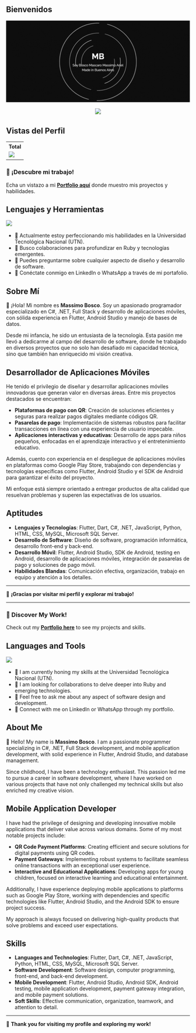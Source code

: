 ## Bienvenidos
![](https://github.com/magikboy/magikboy/blob/0e67976e1e3c64435ee6e734a972914f0f062af6/titulo%20github%20(1213%20x%20538%20px).gif)
<p align="center">
<img src="https://readme-typing-svg.demolab.com/?lines=Programador+de+C%23%3B+.NET%3B+Full+Stack%3B+2+Años+de+Experiencia&font=Fira+Code&center=true&width=700&height=45&color=fff&vCenter=true&pause=1000&size=25" /></a>
</p>

## Vistas del Perfil

<table>
  <tr>
    <!-- <th>Vistas del perfil</th> -->
    <th>Total</th>
  </tr>
  <tr>
    <!-- Vistas del perfil -->
    <td>
       <a href="https://github.com/magikboy"> <img src="https://komarev.com/ghpvc/?username=magikboy&style=for-the-badge&color=brightgreen"> </a>
    </td>
  </tr>
</table>

### 🌟 ¡Descubre mi trabajo!  
Echa un vistazo a mi **[Portfolio aquí](https://magikboy.github.io)** donde muestro mis proyectos y habilidades.  

## Lenguajes y Herramientas  
<p align="left"> <a href="https://github.com/magikboy"><img src="https://skillicons.dev/icons?i=vscode,replit,github,css,html,js,python,c#,flutter,dart,mysql"> </a> </p>  

- 🌱 Actualmente estoy perfeccionando mis habilidades en la Universidad Tecnológica Nacional (UTN).  
- 🤔 Busco colaboraciones para profundizar en Ruby y tecnologías emergentes.  
- 💬 Puedes preguntarme sobre cualquier aspecto de diseño y desarrollo de software.  
- 📧 Conéctate conmigo en LinkedIn o WhatsApp a través de mi portafolio.  

## Sobre Mí  
🌟 ¡Hola! Mi nombre es **Massimo Bosco**. Soy un apasionado programador especializado en C#, .NET, Full Stack y desarrollo de aplicaciones móviles, con sólida experiencia en Flutter, Android Studio y manejo de bases de datos.  

Desde mi infancia, he sido un entusiasta de la tecnología. Esta pasión me llevó a dedicarme al campo del desarrollo de software, donde he trabajado en diversos proyectos que no solo han desafiado mi capacidad técnica, sino que también han enriquecido mi visión creativa.  

## **Desarrollador de Aplicaciones Móviles**  
He tenido el privilegio de diseñar y desarrollar aplicaciones móviles innovadoras que generan valor en diversas áreas. Entre mis proyectos destacados se encuentran:  

- **Plataformas de pago con QR**: Creación de soluciones eficientes y seguras para realizar pagos digitales mediante códigos QR.  
- **Pasarelas de pago**: Implementación de sistemas robustos para facilitar transacciones en línea con una experiencia de usuario impecable.  
- **Aplicaciones interactivas y educativas**: Desarrollo de apps para niños pequeños, enfocadas en el aprendizaje interactivo y el entretenimiento educativo.  

Además, cuento con experiencia en el despliegue de aplicaciones móviles en plataformas como Google Play Store, trabajando con dependencias y tecnologías específicas como Flutter, Android Studio y el SDK de Android para garantizar el éxito del proyecto.  

Mi enfoque está siempre orientado a entregar productos de alta calidad que resuelvan problemas y superen las expectativas de los usuarios.  

## Aptitudes  
- **Lenguajes y Tecnologías**: Flutter, Dart, C#, .NET, JavaScript, Python, HTML, CSS, MySQL, Microsoft SQL Server.  
- **Desarrollo de Software**: Diseño de software, programación informática, desarrollo front-end y back-end.  
- **Desarrollo Móvil**: Flutter, Android Studio, SDK de Android, testing en Android, desarrollo de aplicaciones móviles, integración de pasarelas de pago y soluciones de pago móvil.  
- **Habilidades Blandas**: Comunicación efectiva, organización, trabajo en equipo y atención a los detalles.  

---  
🙌 **¡Gracias por visitar mi perfil y explorar mi trabajo!**  

---

### 🌟 Discover My Work!  
Check out my **[Portfolio here](https://magikboy.github.io)** to see my projects and skills.  

## Languages and Tools  
<p align="left"> <a href="https://github.com/magikboy"><img src="https://skillicons.dev/icons?i=vscode,replit,github,css,html,js,python,c#,flutter,dart,mysql"> </a> </p>  

- 🌱 I am currently honing my skills at the Universidad Tecnológica Nacional (UTN).  
- 🤔 I am looking for collaborations to delve deeper into Ruby and emerging technologies.  
- 💬 Feel free to ask me about any aspect of software design and development.  
- 📧 Connect with me on LinkedIn or WhatsApp through my portfolio.  

## About Me  
🌟 Hello! My name is **Massimo Bosco**. I am a passionate programmer specializing in C#, .NET, Full Stack development, and mobile application development, with solid experience in Flutter, Android Studio, and database management.  

Since childhood, I have been a technology enthusiast. This passion led me to pursue a career in software development, where I have worked on various projects that have not only challenged my technical skills but also enriched my creative vision.  

## **Mobile Application Developer**  
I have had the privilege of designing and developing innovative mobile applications that deliver value across various domains. Some of my most notable projects include:  

- **QR Code Payment Platforms**: Creating efficient and secure solutions for digital payments using QR codes.  
- **Payment Gateways**: Implementing robust systems to facilitate seamless online transactions with an exceptional user experience.  
- **Interactive and Educational Applications**: Developing apps for young children, focused on interactive learning and educational entertainment.  

Additionally, I have experience deploying mobile applications to platforms such as Google Play Store, working with dependencies and specific technologies like Flutter, Android Studio, and the Android SDK to ensure project success.  

My approach is always focused on delivering high-quality products that solve problems and exceed user expectations.  

## Skills  
- **Languages and Technologies**: Flutter, Dart, C#, .NET, JavaScript, Python, HTML, CSS, MySQL, Microsoft SQL Server.  
- **Software Development**: Software design, computer programming, front-end, and back-end development.  
- **Mobile Development**: Flutter, Android Studio, Android SDK, Android testing, mobile application development, payment gateway integration, and mobile payment solutions.  
- **Soft Skills**: Effective communication, organization, teamwork, and attention to detail.  

---  
🙌 **Thank you for visiting my profile and exploring my work!**



